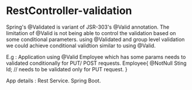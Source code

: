 # RestController-validation
Spring's @Validated is variant of  JSR-303's @Valid annotation. The limitation of @Valid is not being able to control the validation based on some conditional parameters.
using @Validated and group level validation we could achieve conditional validtion similar to using @Valid.

E.g : Application using @Valid Employee which has some params needs to validated conditionally for PUT/ POST requests.
Employee{
 @NotNull Sting Id; // needs to be validated only for PUT request.
}

App details : 
Rest Service.
Spring Boot.

